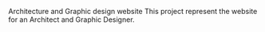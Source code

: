 

Architecture and Graphic design website
This project represent the website for an Architect and Graphic Designer.

